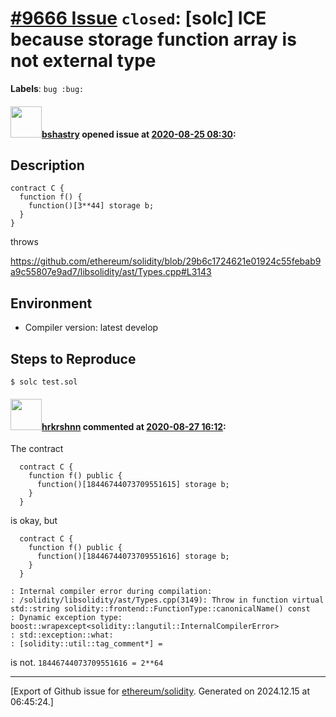 # [\#9666 Issue](https://github.com/ethereum/solidity/issues/9666) `closed`: [solc] ICE because storage function array is not external type 
**Labels**: `bug :bug:`


#### <img src="https://avatars.githubusercontent.com/u/2388185?v=4" width="50">[bshastry](https://github.com/bshastry) opened issue at [2020-08-25 08:30](https://github.com/ethereum/solidity/issues/9666):

## Description

```
contract C {
  function f() {
    function()[3**44] storage b;
  }
}
```

throws

https://github.com/ethereum/solidity/blob/29b6c1724621e01924c55febab9a9c55807e9ad7/libsolidity/ast/Types.cpp#L3143

## Environment

- Compiler version: latest develop

## Steps to Reproduce

```
$ solc test.sol
```



#### <img src="https://avatars.githubusercontent.com/u/13174375?u=52d702cb6bec53b561afa293cf9cd53ef7a63924&v=4" width="50">[hrkrshnn](https://github.com/hrkrshnn) commented at [2020-08-27 16:12](https://github.com/ethereum/solidity/issues/9666#issuecomment-682046818):

The contract 
```
  contract C {
	function f() public {
	  function()[18446744073709551615] storage b;
	}
  }
```

is okay, but

```
  contract C {
	function f() public {
	  function()[18446744073709551616] storage b;
	}
  }

: Internal compiler error during compilation:
: /solidity/libsolidity/ast/Types.cpp(3149): Throw in function virtual std::string solidity::frontend::FunctionType::canonicalName() const
: Dynamic exception type: boost::wrapexcept<solidity::langutil::InternalCompilerError>
: std::exception::what: 
: [solidity::util::tag_comment*] = 
```
is not. `18446744073709551616 = 2**64`


-------------------------------------------------------------------------------



[Export of Github issue for [ethereum/solidity](https://github.com/ethereum/solidity). Generated on 2024.12.15 at 06:45:24.]
